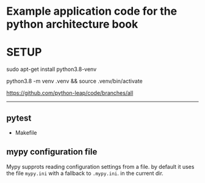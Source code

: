 # Example application code for the python architecture book 


# SETUP
sudo apt-get install python3.8-venv

python3.8 -m venv .venv && source .venv/bin/activate 



https://github.com/python-leap/code/branches/all


---

## pytest 
- Makefile 



## mypy configuration file
Mypy supprots reading configuration settings from a file. by default it uses the file `mypy.ini` with a fallback
to `.mypy.ini`. in the current dir. 